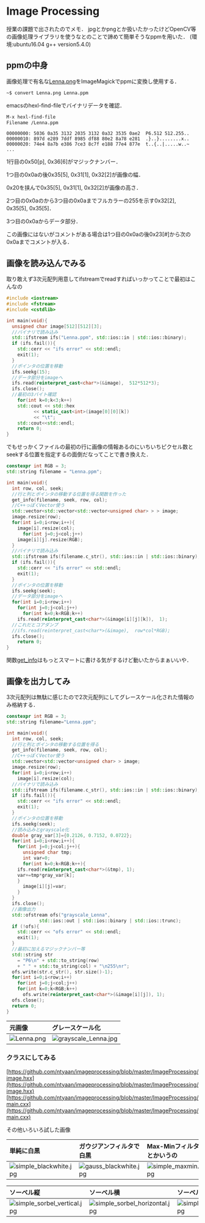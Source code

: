# Image Processing
授業の課題で出されたのでメモ．
jpgとかpngとか扱いたかったけどOpenCV等の画像処理ライブラリを使うなとのことで諦めて簡単そうなppmを用いた．
(環境:ubuntu16.04 g++ version5.4.0)

## ppmの中身

画像処理で有名な[Lenna.png](http://optipng.sourceforge.net/pngtech/img/lena.html)をImageMagickでppmに変換し使用する．

```bash
~$ convert Lenna.png Lenna.ppm
```

emacsのhexl-find-fileでバイナリデータを確認．

```bash
M-x hexl-find-file
Filename /Lenna.ppm
```

```emacs:Lenna.ppm
00000000: 5036 0a35 3132 2035 3132 0a32 3535 0ae2  P6.512 512.255..
00000010: 897d e289 7ddf 8985 df88 80e2 8a78 e281  .}..}........x..
00000020: 74e4 8a7b e386 7ce3 8c7f e188 77e4 877e  t..{..|.....w..~
...
```

1行目の0x50[p], 0x36[6]がマジックナンバー．

1つ目の0x0aの後0x35[5], 0x31[1], 0x32[2]が画像の幅．

0x20を挟んで0x35[5], 0x31[1], 0x32[2]が画像の高さ．

2つ目の0x0aのから3つ目の0x0aまでフルカラーの255を示す0x32[2], 0x35[5], 0x35[5]．

3つ目の0x0aからデータ部分．

この画像にはないがコメントがある場合は1つ目の0x0aの後0x23[#]から次の0x0aまでコメントが入る．

## 画像を読み込んでみる

取り敢えず3次元配列用意してifstreamでreadすればいっかってことで最初はこんなの

```cpp
#include <iostream>
#include <fstream>
#include <cstdlib>

int main(void){
  unsigned char image[512][512][3];
  //バイナリで読み込み
  std::ifstream ifs("Lenna.ppm", std::ios::in | std::ios::binary);
  if (ifs.fail()){
    std::cerr << "ifs error" << std::endl;
    exit(1);
  }
  //ポインタの位置を移動
  ifs.seekg(15);
  //データ部分をimageへ
  ifs.read(reinterpret_cast<char*>(&image),  512*512*3);
  ifs.close();
  //最初の3バイト確認
    for(int k=0;k<3;k++)
	std::cout << std::hex
		  << static_cast<int>(image[0][0][k])
		  << "\t";
    std::cout<<std::endl;
    return 0;  
}
```

でもせっかくファイルの最初の行に画像の情報あるのにいちいちピクセル数とseekする位置を指定するの面倒だなってことで書き換えた．


```cpp
constexpr int RGB = 3;
std::string filename = "Lenna.ppm";

int main(void){
  int row, col, seek;
  //行と列とポインタの移動する位置を得る関数を作った
  get_info(filename, seek, row, col);
  //C++っぽくVector使う
  std::vector<std::vector<std::vector<unsigned char> > > image;
  image.resize(row);
  for(int i=0;i<row;i++){
    image[i].resize(col);
      for(int j=0;j<col;j++)
	image[i][j].resize(RGB);
  }
  //バイナリで読み込み
  std::ifstream ifs(filename.c_str(), std::ios::in | std::ios::binary);
  if (ifs.fail()){
    std::cerr << "ifs error" << std::endl;
    exit(1);
  }
  //ポインタの位置を移動
  ifs.seekg(seek);
  //データ部分をimageへ
  for(int i=0;i<row;i++)
    for(int j=0;j<col;j++)
      for(int k=0;k<RGB;k++)
	ifs.read(reinterpret_cast<char*>(&image[i][j][k]),  1);
  //これだとコアダンプ
  //ifs.read(reinterpret_cast<char*>(&image),  row*col*RGB);
  ifs.close();
    return 0;  
}
```

関数[get_info](https://github.com/ntyaan/imageprocessing/blob/master/ImageProcessing/get_info.cxx)はもっとスマートに書ける気がするけど動いたからまぁいいや．

## 画像を出力してみ

3次元配列は無駄に感じたので2次元配列にしてグレースケール化された情報のみ格納する．

```cpp
constexpr int RGB = 3;
std::string filename="Lenna.ppm";

int main(void){
  int row, col, seek;
  //行と列とポインタの移動する位置を得る
  get_info(filename, seek, row, col);
  //C++っぽくVector使う
  std::vector<std::vector<unsigned char> > image;
  image.resize(row);
  for(int i=0;i<row;i++)
    image[i].resize(col);
  //バイナリで読み込み
  std::ifstream ifs(filename.c_str(), std::ios::in | std::ios::binary);
  if (ifs.fail()){
    std::cerr << "ifs error" << std::endl;
    exit(1);
  }
  //ポインタの位置を移動
  ifs.seekg(seek);
  //読み込みとgrayscale化
  double gray_var[3]={0.2126, 0.7152, 0.0722};
  for(int i=0;i<row;i++){
    for(int j=0;j<col;j++){
      unsigned char tmp;
      int var=0;
      for(int k=0;k<RGB;k++){
	ifs.read(reinterpret_cast<char*>(&tmp), 1);
	var+=tmp*gray_var[k];
	}
      image[i][j]=var;
    }
  }
  ifs.close();
  //画像出力
  std::ofstream ofs("grayscale_Lenna",
		    std::ios::out | std::ios::binary | std::ios::trunc);
  if (!ofs){
    std::cerr << "ofs error" << std::endl;
    exit(1);
  }
  //最初に加えるマジックナンバー等
  std::string str
    = "P6\n" + std::to_string(row)
    + " " + std::to_string(col) + "\n255\nr";
  ofs.write(str.c_str(), str.size()-1);
  for(int i=0;i<row;i++)
    for(int j=0;j<col;j++)
	for(int k=0;k<RGB;k++)
	  ofs.write(reinterpret_cast<char*>(&image[i][j]), 1);
  ofs.close();
  return 0;  
}
```


|元画像|グレースケール化| 
|:--|:--|
|![Lenna.png](https://qiita-image-store.s3.amazonaws.com/0/134663/6b9c2cf7-5291-8159-c73c-e892bb7e218d.png)|![grayscale_Lenna.jpg](https://qiita-image-store.s3.amazonaws.com/0/134663/33ee521c-02e2-0559-8dfc-376ecbcb07b9.jpeg)|

### クラスにしてみる

[https://github.com/ntyaan/imageprocessing/blob/master/ImageProcessing/image.hxx](https://github.com/ntyaan/imageprocessing/blob/master/ImageProcessing/image.hxx)
[https://github.com/ntyaan/imageprocessing/blob/master/ImageProcessing/main.cxx](https://github.com/ntyaan/imageprocessing/blob/master/ImageProcessing/main.cxx)

その他いろいろ試した画像

| 単純に白黒|ガウジアンフィルタで白黒|Max-Minフィルタとかいうの|
|:--|:--|:--|
|![simple_blackwhite.jpg](https://qiita-image-store.s3.amazonaws.com/0/134663/803750ad-b533-10e4-1c65-5904a347afbd.jpeg)|![gauss_blackwhite.jpg](https://qiita-image-store.s3.amazonaws.com/0/134663/32c7ad00-fc6f-8c5b-f71a-2e8ff26c1323.jpeg)|![simple_maxmin.jpg](https://qiita-image-store.s3.amazonaws.com/0/134663/2911cd6f-0fd3-f3b6-377e-246b6877d0f3.jpeg)|

|ソーベル縦|ソーベル横|ソーベル両方|
|:--|:--|:--|
|![simple_sorbel_vertical.jpg](https://qiita-image-store.s3.amazonaws.com/0/134663/97041745-f974-662a-b005-43062edd1824.jpeg)|![simple_sorbel_horizontal.jpg](https://qiita-image-store.s3.amazonaws.com/0/134663/86c40b9a-4cd9-26c9-3609-de9633c112c9.jpeg)|![simple_sorbel.jpg](https://qiita-image-store.s3.amazonaws.com/0/134663/6776070f-fed8-adbe-7c8e-0a2f3f3359ab.jpeg)|
